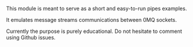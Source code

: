 This module is meant to serve as a short and easy-to-run pipes examples.

It emulates message streams communications between 0MQ sockets.

Currently the purpose is purely educational. Do not hesitate to comment using Github issues.